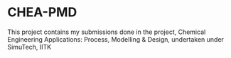 # CHEA-PMD
This project contains my submissions done in the project, Chemical Engineering Applications: Process, Modelling &amp; Design, undertaken under SimuTech, IITK
